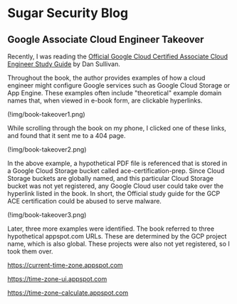 # Sugar Security Blog
## Google Associate Cloud Engineer Takeover
Recently, I was reading the [Official Google Cloud Certified Associate Cloud Engineer Study Guide](https://www.amazon.com/Google-Cloud-Certified-Associate-Engineer/dp/1119564417/) by Dan Sullivan. 

Throughout the book, the author provides examples of how a cloud engineer might configure Google services such as Google Cloud Storage or App Engine. These examples often include "theoretical" example domain names that, when viewed in e-book form, are clickable hyperlinks.

(!img/book-takeover1.png)

While scrolling through the book on my phone, I clicked one of these links, and found that it sent me to a 404 page.

(!img/book-takeover2.png)

In the above example, a hypothetical PDF file is referenced that is stored in a Google Cloud Storage bucket called ace-certification-prep. Since Cloud Storage buckets are globally named, and this particular Cloud Storage bucket was not yet registered, any Google Cloud user could take over the hyperlink listed in the book. In short, the Official study guide for the GCP ACE certification could be abused to serve malware. 

(!img/book-takeover3.png)

Later, three more examples were identified. The book referred to three hypothetical appspot.com URLs. These are determined by the GCP project name, which is also global. These projects were also not yet registered, so I took them over.

https://current-time-zone.appspot.com

https://time-zone-ui.appspot.com

https://time-zone-calculate.appspot.com

